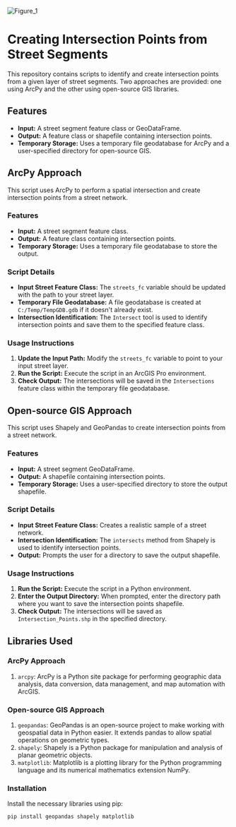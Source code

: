![Figure_1](https://github.com/Milad84/Point-Intersection-Creation-based-on-Street-Network/assets/38597478/57b54dcf-c9e6-44a3-8d95-05ae5bf6b74d)
# Creating Intersection Points from Street Segments

This repository contains scripts to identify and create intersection points from a given layer of street segments. Two approaches are provided: one using ArcPy and the other using open-source GIS libraries.

## Features

- **Input:** A street segment feature class or GeoDataFrame.
- **Output:** A feature class or shapefile containing intersection points.
- **Temporary Storage:** Uses a temporary file geodatabase for ArcPy and a user-specified directory for open-source GIS.

## ArcPy Approach

This script uses ArcPy to perform a spatial intersection and create intersection points from a street network.

### Features

- **Input:** A street segment feature class.
- **Output:** A feature class containing intersection points.
- **Temporary Storage:** Uses a temporary file geodatabase to store the output.

### Script Details

- **Input Street Feature Class:** The `streets_fc` variable should be updated with the path to your street layer.
- **Temporary File Geodatabase:** A file geodatabase is created at `C:/Temp/TempGDB.gdb` if it doesn't already exist.
- **Intersection Identification:** The `Intersect` tool is used to identify intersection points and save them to the specified feature class.

### Usage Instructions

1. **Update the Input Path:** Modify the `streets_fc` variable to point to your input street layer.
2. **Run the Script:** Execute the script in an ArcGIS Pro environment.
3. **Check Output:** The intersections will be saved in the `Intersections` feature class within the temporary file geodatabase.

## Open-source GIS Approach

This script uses Shapely and GeoPandas to create intersection points from a street network.

### Features

- **Input:** A street segment GeoDataFrame.
- **Output:** A shapefile containing intersection points.
- **Temporary Storage:** Uses a user-specified directory to store the output shapefile.

### Script Details

- **Input Street Feature Class:** Creates a realistic sample of a street network.
- **Intersection Identification:** The `intersects` method from Shapely is used to identify intersection points.
- **Output:** Prompts the user for a directory to save the output shapefile.

### Usage Instructions

1. **Run the Script:** Execute the script in a Python environment.
2. **Enter the Output Directory:** When prompted, enter the directory path where you want to save the intersection points shapefile.
3. **Check Output:** The intersections will be saved as `Intersection_Points.shp` in the specified directory.

## Libraries Used

### ArcPy Approach

1. `arcpy`: ArcPy is a Python site package for performing geographic data analysis, data conversion, data management, and map automation with ArcGIS.

### Open-source GIS Approach

1. `geopandas`: GeoPandas is an open-source project to make working with geospatial data in Python easier. It extends pandas to allow spatial operations on geometric types.
2. `shapely`: Shapely is a Python package for manipulation and analysis of planar geometric objects.
3. `matplotlib`: Matplotlib is a plotting library for the Python programming language and its numerical mathematics extension NumPy.

### Installation

Install the necessary libraries using pip:

```sh
pip install geopandas shapely matplotlib
